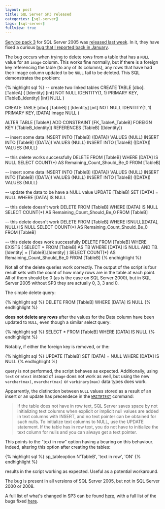 ```yaml
---
layout: post
title: SQL Server SP3 released
categories: [sql-server]
tags: [sql-server]
fullview: true
---
```


[Service pack 3](http://www.microsoft.com/downloads/details.aspx?FamilyID=ae7387c3-348c-4faa-8ae5-949fdfbe59c4&displaylang=en) for SQL Server 2005 was [released last week](http://blogs.msdn.com/sqlreleaseservices/archive/2008/12/16/sql-server-2005-sp3-released.aspx). In it, they have fixed a curious [bug that I reported back in January](http://support.microsoft.com/kb/959016/).

The bug occurs when trying to delete rows from a table that has a `NULL` value for an `image` column. This works fine normally, but if there is a foreign key referencing the table (to any of its columns), any rows that have had their image column updated to be `NULL` fail to be deleted. This SQL demonstrates the problem:

{% highlight sql %}
-- create two linked tables
CREATE TABLE [dbo].[TableA]
(
    [Identity] [int] NOT NULL IDENTITY(1, 1) PRIMARY KEY,
    [TableB_Identity] [int] NULL
)

CREATE TABLE [dbo].[TableB]
(
    [Identity] [int] NOT NULL IDENTITY(1, 1) PRIMARY KEY,
    [DATA] image NULL
)

ALTER TABLE [TableA] ADD CONSTRAINT [FK_TableA_TableB] 
    FOREIGN KEY ([TableB_Identity]) REFERENCES [TableB] ([Identity])

-- insert some data
INSERT INTO [TableB] ([DATA]) VALUES (NULL)
INSERT INTO [TableB] ([DATA]) VALUES (NULL)
INSERT INTO [TableB] ([DATA]) VALUES (NULL)

-- this delete works successfully
DELETE FROM [TableB] WHERE [DATA] IS NULL
SELECT COUNT(*) AS Remaining_Count_Should_Be_0 FROM [TableB]

-- insert some data
INSERT INTO [TableB] ([DATA]) VALUES (NULL)
INSERT INTO [TableB] ([DATA]) VALUES (NULL)
INSERT INTO [TableB] ([DATA]) VALUES (NULL)

-- update the data to be have a NULL value
UPDATE [TableB] SET [DATA] = NULL WHERE [DATA] IS NULL

-- this delete doesn't work
DELETE FROM [TableB] WHERE [DATA] IS NULL
SELECT COUNT(*) AS Remaining_Count_Should_Be_0 FROM [TableB]

-- this delete doesn't work
DELETE FROM [TableB] WHERE ISNULL([DATA], NULL) IS NULL
SELECT COUNT(*) AS Remaining_Count_Should_Be_0 FROM [TableB]

-- this delete does work successfully
DELETE FROM [TableB] WHERE EXISTS
    (
        SELECT * FROM [TableB] AS TB
        WHERE [DATA] IS NULL 
        AND TB.[Identity] = [TableB].[Identity]
    )
SELECT COUNT(*) AS Remaining_Count_Should_Be_0 FROM [TableB]
{% endhighlight %}

Not all of the delete queries work correctly. The output of the script is four result sets with the count of how many rows are in the table at each point. All of them should be 0 (as is the case on SQL Server 2000), but in SQL Server 2005 without SP3 they are actually 0, 3, 3 and 0.

The simple delete query:

{% highlight sql %}
DELETE FROM [TableB] WHERE [DATA] IS NULL
{% endhighlight %}

**does not delete any rows** after the values for the Data column have been updated to `NULL`, even though a similar select query:

{% highlight sql %}
SELECT * FROM [TableB] WHERE [DATA] IS NULL
{% endhighlight %}

Notably, if either the foreign key is removed, or the:

{% highlight sql %}
UPDATE [TableB] SET [DATA] = NULL WHERE [DATA] IS NULL
{% endhighlight %}

query is not performed, the script behaves as expected. Additionally, using `text` or `ntext` instead of `image` does not work as well, but using the new `varchar(max)`, `nvarchar(max)` or `varbinary(max)` data types does work.

Apparrently, the distinction between `NULL` values stored as a result of an insert or an update has precendece in the [`WRITETEXT`](http://msdn2.microsoft.com/en-us/library/ms186838.aspx) command:

> If the table does not have in row text, SQL Server saves space by not initializing text columns when explicit or implicit null values are added in text columns with INSERT, and no text pointer can be obtained for such nulls. To initialize text columns to NULL, use the UPDATE statement. If the table has in row text, you do not have to initialize the text column for nulls and you can always get a text pointer.

This points to the "text in row" option having a bearing on this behaviour. Indeed, altering this option after creating the tables:

{% highlight sql %}
sp_tableoption N'TableB', 'text in row', 'ON'
{% endhighlight %}

results in the script working as expected. Useful as a potential workaround.

The bug is present in all versions of SQL Server 2005, but not in SQL Server 2000 or 2008.

A full list of what's changed in SP3 can be found [here](http://msdn.microsoft.com/en-us/library/dd353312(SQL.90).aspx), with a full list of the bugs fixed [here](http://support.microsoft.com/?kbid=955706).
